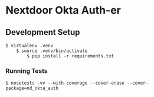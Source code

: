 # Nextdoor Okta Auth-er

## Development Setup

    $ virtualenv .venv
        $ source .venv/bin/activate
            $ pip install -r requirements.txt

### Running Tests

    $ nosetests -vv --with-coverage --cover-erase --cover-package=nd_okta_auth
